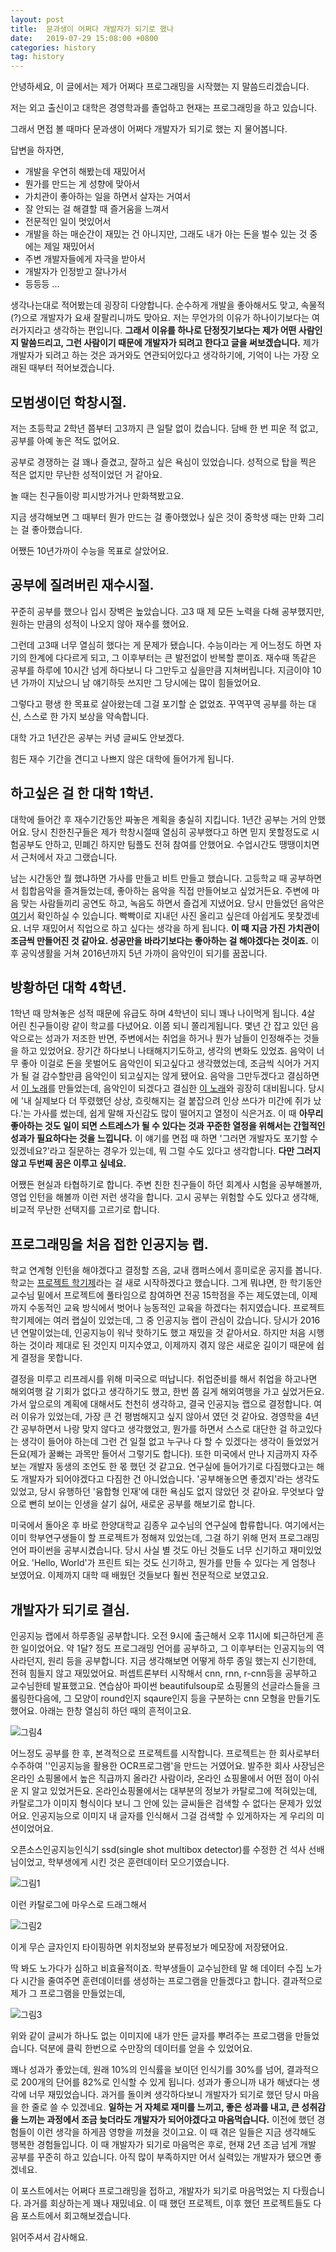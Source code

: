 ```yaml
---
layout: post
title:  문과생이 어쩌다 개발자가 되기로 했나
date:   2019-07-29 15:08:00 +0800
categories: history
tag: history
---
```


안녕하세요, 이 글에서는 제가 어쩌다 프로그래밍을 시작했는 지 말씀드리겠습니다.

저는 외고 출신이고 대학은 경영학과를 졸업하고 현재는 프로그래밍을 하고 있습니다.

그래서 면접 볼 때마다 문과생이 어쩌다 개발자가 되기로 했는 지 물어봅니다.

답변을 하자면,

- 개발을 우연히 해봤는데 재밌어서
- 뭔가를 만드는 게 성향에 맞아서
- 가치관이 좋아하는 일을 하면서 살자는 거여서
- 잘 안되는 걸 해결할 때 즐거움을 느껴서
- 전문적인 일이 멋있어서
- 개발을 하는 매순간이 재밌는 건 아니지만, 그래도 내가 아는 돈을 벌수 있는 것 중에는 제일 재밌어서
- 주변 개발자들에게 자극을 받아서
- 개발자가 인정받고 잘나가서
- 등등등 ...

생각나는대로 적어봤는데 굉장히 다양합니다. 순수하게 개발을 좋아해서도 맞고, 속물적(?)으로 개발자가 요새 잘팔리니까도 맞아요. 저는 무언가의 이유가 하나이기보다는 여러가지라고 생각하는 편입니다. **그래서 이유를 하나로 단정짓기보다는 제가 어떤 사람인지 말씀드리고, 그런 사람이기 때문에 개발자가 되려고 한다고 글을 써보겠습니다.** 제가 개발자가 되려고 하는 것은 과거와도 연관되어있다고 생각하기에, 기억이 나는 가장 오래된 때부터 적어보겠습니다.

## 모범생이던 학창시절.

저는 초등학교 2학년 쯤부터 고3까지 큰 일탈 없이 컸습니다. 담배 한 번 피운 적 없고, 공부를 아예 놓은 적도 없어요.

공부로 경쟁하는 걸 꽤나 즐겼고, 잘하고 싶은 욕심이 있었습니다. 성적으로 탑을 찍은 적은 없지만 무난한 성적이었던 거 같아요.

놀 때는 친구들이랑 피시방가거나 만화책봤고요. 

지금 생각해보면 그 때부터 뭔가 만드는 걸 좋아했었나 싶은 것이 중학생 때는 만화 그리는 걸 좋아했습니다. 

어쨌든 10년가까이 수능을 목표로 살았어요.

## 공부에 질려버린 재수시절.

꾸준히 공부를 했으나 입시 장벽은 높았습니다. 고3 때 제 모든 노력을 다해 공부했지만, 원하는 만큼의 성적이 나오지 않아 재수를 했어요.

그런데 고3때 너무 열심히 했다는 게 문제가 됐습니다. 수능이라는 게 어느정도 하면 자기의 한계에 다다르게 되고, 그 이후부터는 큰 발전없이 반복할 뿐이죠. 재수때 똑같은 공부를 하루에 10시간 넘게 하다보니 다 그만두고 싶을만큼 지쳐버립니다. 지금이야 10년 가까이 지났으니 남 얘기하듯 쓰지만 그 당시에는 많이 힘들었어요.

그렇다고 평생 한 목표로 살아왔는데 그걸 포기할 순 없었죠. 꾸역꾸역 공부를 하는 대신, 스스로 한 가지 보상을 약속합니다. 

대학 가고 1년간은 공부는 커녕 글씨도 안보겠다.

힘든 재수 기간을 견디고 나쁘지 않은 대학에 들어가게 됩니다. 

## 하고싶은 걸 한 대학 1학년.

대학에 들어간 후 재수기간동안 짜놓은 계획을 충실히 지킵니다. 1년간 공부는 거의 안했어요. 당시 친한친구들은 제가 학창시절때  열심히 공부했다고 하면 믿지 못할정도로 시험공부도 안하고, 민폐긴 하지만 팀플도 전혀 참여를 안했어요. 수업시간도 땡땡이치면서 근처에서 자고 그랬습니다.

남는 시간동안 뭘 했냐하면 가사를 만들고 비트 만들고 했습니다. 고등학교 때 공부하면서 힙합음악을 즐겨들었는데, 좋아하는 음악을 직접 만들어보고 싶었거든요. 주변에 마음 맞는 사람들끼리 공연도 하고, 녹음도 하면서 즐겁게 지냈어요. 당시 만들었던 음악은 [여기](https://soundcloud.com/geun-won-lim)서 확인하실 수 있습니다. 빡빡이로 지내던 사진 올리고 싶은데 아쉽게도 못찾겠네요. 너무 재밌어서 직업으로 하고 싶다는 생각을 하게 됩니다. **이 때 지금 가진 가치관이 조금씩 만들어진 것 같아요. 성공만을 바라기보다는 좋아하는 걸 해야겠다는 것이죠.** 이후 공익생활을 거쳐 2016년까지 5년 가까이 음악인이 되기를 꿈꿉니다.

## 방황하던 대학 4학년.

 1학년 때 망쳐놓은 성적 때문에 유급도 하며 4학년이 되니 꽤나 나이먹게 됩니다. 4살 어린 친구들이랑 같이 학교를 다녔어요. 이쯤 되니 쫄리게됩니다. 몇년 간 잡고 있던 음악으로는 성과가 저조한 반면, 주변에서는 취업을 하거나 뭔가 남들이 인정해주는 것들을 하고 있었어요. 장기간 하다보니 나태해지기도하고, 생각의 변화도 있었죠. 음악이 너무 좋아 이걸로 돈을 못벌어도 음악인이 되고싶다고 생각했었는데, 조금씩 식어가 거지가 될 걸 감수할만큼 음악인이 되고싶지는 않게 됐어요. 음악을 그만두겠다고 결심하면서 [이 노래](https://soundcloud.com/geun-won-lim/stendon09)를 만들었는데, 음악인이 되겠다고 결심한 [이 노래](https://soundcloud.com/geun-won-lim/stendon02)와 굉장히 대비됩니다. 당시에 '내 실제보다 더 뚜렸했던 상상, 흐릿해지는 걸 붙잡으려 인상 쓰다가 미간에 쥐가 났다.'는 가사를 썼는데, 쉽게 말해 자신감도 많이 떨어지고 열정이 식은거죠. 이 때 **아무리 좋아하는 것도 일이 되면 스트레스가 될 수 있다는 것과 꾸준한 열정을 위해서는 간헐적인 성과가 필요하다는 것을 느낍니다.** 이 얘기를 면접 때 하면 '그러면 개발자도 포기할 수 있겠네요?'라고 질문하는 경우가 있는데, 뭐 그럴 수도 있다고 생각합니다. **다만 그러지 않고 두번째 꿈은 이루고 싶네요.** 

 어쨌든 현실과 타협하기로 합니다. 주변 친한 친구들이 하던 회계사 시험을 공부해볼까, 영업 인턴을 해볼까 이런 저런 생각을 합니다. 고시 공부는 위험할 수도 있다고 생각해, 비교적 무난한 선택지를 고르기로 합니다.

## 프로그래밍을 처음 접한 인공지능 랩.

학교 연계형 인턴을 해야겠다고 결정할 즈음, 교내 캠퍼스에서 흥미로운 공지를 봅니다. 학교는 [프로젝트 학기제](http://hbl.hanyang.ac.kr/curriculum/projectTermSystem.php)라는 걸 새로 시작하겠다고 했습니다. 그게 뭐냐면, 한 학기동안 교수님 밑에서 프로젝트에 풀타임으로 참여하면 전공 15학점을 주는 제도였는데, 이제까지 수동적인 교육 방식에서 벗어나 능동적인 교육을 하겠다는 취지였습니다. 프로젝트 학기제에는 여러 랩실이 있었는데, 그 중 인공지능 랩이 관심이 갔습니다. 당시가 2016년 연말이었는데, 인공지능이 워낙 핫하기도 했고 재밌을 것 같아서요. 하지만 처음 시행하는 것이라 제대로 된 것인지 미지수였고, 이제까지 겪지 않은 새로운 길이기 때문에 쉽게 결정을 못합니다. 

결정을 미루고 리프레시를 위해 미국으로 떠납니다. 취업준비를 해서 취업을 하고나면 해외여행 갈 기회가 없다고 생각하기도 했고, 한번 쯤 길게 해외여행을 가고 싶었거든요. 가서 앞으로의 계획에 대해서도 천천히 생각하고, 결국 인공지능 랩으로 결정합니다. 여러 이유가 있었는데, 가장 큰 건 평범해지고 싶지 않아서 였던 것 같아요. 경영학을 4년간 공부하면서 나랑 맞지 않다고 생각했었고, 뭔가를 하면서 스스로 대단한 걸 하고있다는 생각이 들어야 하는데 그런 건 일절 없고 누구나 다 할 수 있겠다는 생각이 들었었거든요(제가 꿀빠는 과목만 들어서 그렇기도 합니다). 또한 미국에서 만나 지금까지 자주 보는 개발자 동생의 조언도 한 몫 했던 것 같고요. 연구실에 들어가기로 다짐했다고는 해도 개발자가 되어야겠다고 다짐한 건 아니었습니다. '공부해놓으면 좋겠지'라는 생각도 있었고, 당시 유행하던 '융합형 인재'에 대한 욕심도 없지 않았던 것 같아요. 무엇보다 앞으로 뻔히 보이는 인생을 살기 싫어, 새로운 공부를 해보기로 합니다.

미국에서 돌아온 후 바로 한양대학교 김종우 교수님의 연구실에 합류합니다. 여기에서는 이미 학부연구생들이 할 프로젝트가 정해져 있었는데, 그걸 하기 위해 먼저 프로그래밍 언어 파이썬을 공부시켰습니다. 당시 사실 별 것도 아닌 것들도 너무 신기하고 재미있었어요. 'Hello, World'가 프린트 되는 것도 신기하고, 뭔가를 만들 수 있다는 게 엄청나 보였어요. 이제까지 대학 때 배웠던 것들보다 훨씬 전문적으로 보였고요.

## 개발자가 되기로 결심.

인공지능 랩에서 하루종일 공부합니다. 오전 9시에 출근해서 오후 11시에 퇴근하던게 흔한 일이었어요. 약 1달? 정도 프로그래밍 언어를 공부하고, 그 이후부터는 인공지능의 역사라던지, 원리 등을 공부합니다. 지금 생각해보면 어떻게 하루 종일 했는지 신기한데, 전혀 힘들지 않고 재밌었어요. 퍼셉트론부터 시작해서 cnn, rnn, r-cnn등을 공부하고 교수님한테 발표했고요. 연습삼아 파이썬 beautifulsoup로 쇼핑몰의 선글라스들을 크롤링한다음에, 그 모양이 round인지 sqaure인지 등을 구분하는 cnn 모형을 만들기도 했어요. 아래는 한창 열심히 하던 때의 흔적이고요.

 ![그림4](http://dl.dropbox.com/s/s9ih8b1qg9l3hap/%EA%B7%B8%EB%A6%BC4.jpeg)

어느정도 공부를 한 후, 본격적으로 프로젝트를 시작합니다. 프로젝트는 한 회사로부터 수주하여 ''인공지능을 활용한 OCR프로그램'을 만드는 거였어요. 발주한 회사 사장님은 온라인 쇼핑몰에서 높은 직급까지 올라간 사람이라, 온라인 쇼핑몰에서 어떤 점이 아쉬운 지 알고 있었거든요. 온라인쇼핑몰에서는 대부분의 정보가 카탈로그에 적혀있는데, 카탈로그가 이미지 형식이다 보니 그 안에  있는 글씨들은 검색할 수 없다는 문제가 있었어요. 인공지능으로 이미지 내 글자를 인식해서 그걸 검색할 수 있게하자는 게 우리의 미션이었어요.

오픈소스인공지능인식기 ssd(single shot multibox detector)를 수정한 건 석사 선배님이었고, 학부생에게 시킨 것은 훈련데이터 모으기였습니다.



![그림1](http://dl.dropbox.com/s/qrztui559rbppve/%EA%B7%B8%EB%A6%BC1.png)

이런 카탈로그에 마우스로 드래그해서

![그림2](http://dl.dropbox.com/s/r2psppcua8b7fjv/%EA%B7%B8%EB%A6%BC2.png)

이게 무슨 글자인지 타이핑하면 위치정보와 분류정보가 메모장에 저장됐어요.

딱 봐도 노가다가 심하고 비효율적이죠. 학부생들이 교수님한테 말 해 데이터 수집 노가다 시간을 줄여주면 훈련데이터를 생성하는 프로그램을 만들겠다고 합니다. 결과적으로 제가 그 프로그램을 만들었는데,

![그림3](http://dl.dropbox.com/s/x5h6cdoh88ra4qo/%EA%B7%B8%EB%A6%BC3.png)

위와 같이 글씨가 하나도 없는 이미지에 내가 만든 글자를 뿌려주는 프로그램을 만들었습니다. 덕분에 클릭 한번으로 수만장의 데이터를 얻을 수 있었어요.

꽤나 성과가 좋았는데, 원래 10%의 인식률을 보이던 인식기를 30%를 넘어, 결과적으로 200개의 단어를 82%로 인식할 수 있게 됩니다. 성과가 좋으니까 내가 해냈다는 생각에 너무 재밌었습니다. 과거를 돌이켜 생각하다보니 개발자가 되기로 했던 당시 마음을 한 줄로 쓸 수 있겠네요. **일하는 거 자체로 재미를 느끼고, 좋은 성과를 내고, 큰 성취감을 느끼는 과정에서 조금 늦더라도 개발자가 되어야겠다고 마음먹습니다.** 이전에 했던 경험들이 이런 생각을 하게끔 영향을 끼쳤을 것이고요. 이 때 겪은 일들은 지금 생각해도 행복한 경험들입니다. 이 때 개발자가 되기로 마음먹은 후로, 현재 2년 조금 넘게 개발 공부를 꾸준히 하고 있습니다. 아직 많이 부족하지만 어서 실력있는 개발자가 됐으면 좋겠네요.

이 포스트에서는 어쩌다 프로그래밍을 접하고, 개발자가 되기로 마음먹었는 지 다뤘습니다. 과거를 회상하는게 꽤나 재밌네요. 이 때 했던 프로젝트, 이후 했던 프로젝트들도 다음 포스트에서 회고해보겠습니다.

읽어주셔서 감사해요.

